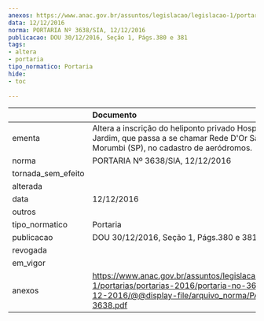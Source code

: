```yaml
---
anexos: https://www.anac.gov.br/assuntos/legislacao/legislacao-1/portarias/portarias-2016/portaria-no-3638-sia-12-12-2016/@@display-file/arquivo_norma/PA2016-3638.pdf
data: 12/12/2016
norma: PORTARIA Nº 3638/SIA, 12/12/2016
publicacao: DOU 30/12/2016, Seção 1, Págs.380 e 381
tags:
- altera
- portaria
tipo_normatico: Portaria
hide: 
- toc 
 
---
```


|                    | Documento                                                                                                                                                      |
|:-------------------|:---------------------------------------------------------------------------------------------------------------------------------------------------------------|
| ementa             | Altera a inscrição do heliponto privado Hospital Cidade Jardim, que passa a se chamar Rede D'Or São Luiz Morumbi (SP), no cadastro de aeródromos.              |
| norma              | PORTARIA Nº 3638/SIA, 12/12/2016                                                                                                                               |
| tornada_sem_efeito |                                                                                                                                                                |
| alterada           |                                                                                                                                                                |
| data               | 12/12/2016                                                                                                                                                     |
| outros             |                                                                                                                                                                |
| tipo_normatico     | Portaria                                                                                                                                                       |
| publicacao         | DOU 30/12/2016, Seção 1, Págs.380 e 381                                                                                                                        |
| revogada           |                                                                                                                                                                |
| em_vigor           |                                                                                                                                                                |
| anexos             | https://www.anac.gov.br/assuntos/legislacao/legislacao-1/portarias/portarias-2016/portaria-no-3638-sia-12-12-2016/@@display-file/arquivo_norma/PA2016-3638.pdf |